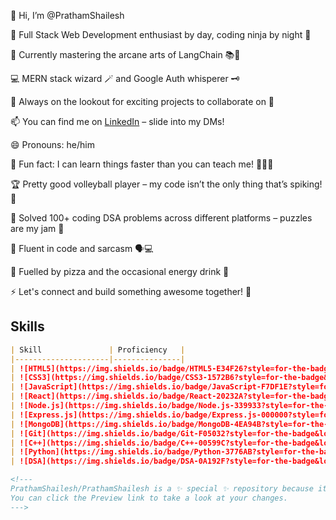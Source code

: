 👋 Hi, I’m @PrathamShailesh

👀 Full Stack Web Development enthusiast by day, coding ninja by night 🥷

🌱 Currently mastering the arcane arts of LangChain 📚🔮

💻 MERN stack wizard 🪄 and Google Auth whisperer 🗝️

🚀 Always on the lookout for exciting projects to collaborate on 🌟

📫 You can find me on [LinkedIn](www.linkedin.com/in/pratham-shailesh-dsouza-b7246b27b) – slide into my DMs!

😄 Pronouns: he/him

🤖 Fun fact: I can learn things faster than you can teach me! 🏃‍♂️💨

🏆 Pretty good volleyball player – my code isn’t the only thing that’s spiking! 🏐

🧩 Solved 100+ coding DSA problems across different platforms – puzzles are my jam 🧩

💬 Fluent in code and sarcasm 🗣️💻

🍕 Fuelled by pizza and the occasional energy drink 🍕

⚡ Let's connect and build something awesome together! 🚀


## Skills

```markdown
| Skill               | Proficiency   |
|---------------------|---------------|
| ![HTML5](https://img.shields.io/badge/HTML5-E34F26?style=for-the-badge&logo=html5&logoColor=white) | ![90%](https://progress-bar.dev/90/) |
| ![CSS3](https://img.shields.io/badge/CSS3-1572B6?style=for-the-badge&logo=css3&logoColor=white)   | ![85%](https://progress-bar.dev/85/) |
| ![JavaScript](https://img.shields.io/badge/JavaScript-F7DF1E?style=for-the-badge&logo=javascript&logoColor=black) | ![90%](https://progress-bar.dev/90/) |
| ![React](https://img.shields.io/badge/React-20232A?style=for-the-badge&logo=react&logoColor=61DAFB) | ![80%](https://progress-bar.dev/80/) |
| ![Node.js](https://img.shields.io/badge/Node.js-339933?style=for-the-badge&logo=nodedotjs&logoColor=white) | ![85%](https://progress-bar.dev/85/) |
| ![Express.js](https://img.shields.io/badge/Express.js-000000?style=for-the-badge&logo=express&logoColor=white) | ![80%](https://progress-bar.dev/80/) |
| ![MongoDB](https://img.shields.io/badge/MongoDB-4EA94B?style=for-the-badge&logo=mongodb&logoColor=white) | ![75%](https://progress-bar.dev/75/) |
| ![Git](https://img.shields.io/badge/Git-F05032?style=for-the-badge&logo=git&logoColor=white) | ![80%](https://progress-bar.dev/80/) |
| ![C++](https://img.shields.io/badge/C++-00599C?style=for-the-badge&logo=cplusplus&logoColor=white) | ![70%](https://progress-bar.dev/70/) |
| ![Python](https://img.shields.io/badge/Python-3776AB?style=for-the-badge&logo=python&logoColor=white) | ![60%](https://progress-bar.dev/60/) |
| ![DSA](https://img.shields.io/badge/DSA-0A192F?style=for-the-badge&logo=data&logoColor=white) | ![75%](https://progress-bar.dev/75/) |

<!---
PrathamShailesh/PrathamShailesh is a ✨ special ✨ repository because its `README.md` (this file) appears on your GitHub profile.
You can click the Preview link to take a look at your changes.
--->
